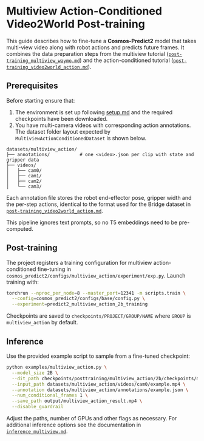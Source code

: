 # Multiview Action-Conditioned Video2World Post-training

This guide describes how to fine-tune a **Cosmos-Predict2** model that takes
multi-view video along with robot actions and predicts future frames. It
combines the data preparation steps from the multiview tutorial
([`post-training_multiview_waymo.md`](post-training_multiview_waymo.md)) and the
action-conditioned tutorial
([`post-training_video2world_action.md`](post-training_video2world_action.md)).

## Prerequisites

Before starting ensure that:

1. The environment is set up following [setup.md](setup.md) and the required
   checkpoints have been downloaded.
2. You have multi-camera videos with corresponding action annotations. The
   dataset folder layout expected by
   `MultiviewActionConditionedDataset` is shown below.

```
datasets/multiview_action/
├── annotations/           # one <video>.json per clip with state and gripper data
├── videos/
│   ├── cam0/
│   ├── cam1/
│   ├── cam2/
│   └── cam3/
```

Each annotation file stores the robot end-effector pose, gripper width and the
per-step actions, identical to the format used for the Bridge dataset in
[`post-training_video2world_action.md`](post-training_video2world_action.md).

This pipeline ignores text prompts, so no T5 embeddings need to be
pre-computed.

## Post-training

The project registers a training configuration for multiview action-conditioned
fine-tuning in
`cosmos_predict2/configs/multiview_action/experiment/exp.py`. Launch training
with:

```bash
torchrun --nproc_per_node=8 --master_port=12341 -m scripts.train \
  --config=cosmos_predict2/configs/base/config.py \
  --experiment=predict2_multiview_action_2b_training
```

Checkpoints are saved to `checkpoints/PROJECT/GROUP/NAME` where `GROUP` is
`multiview_action` by default.

## Inference

Use the provided example script to sample from a fine-tuned checkpoint:

```bash
python examples/multiview_action.py \
  --model_size 2B \
  --dit_path checkpoints/posttraining/multiview_action/2b/checkpoints/model/iter_000001000.pt \
  --input_path datasets/multiview_action/videos/cam0/example.mp4 \
  --annotation datasets/multiview_action/annotations/example.json \
  --num_conditional_frames 1 \
  --save_path output/multiview_action_result.mp4 \
  --disable_guardrail
```

Adjust the paths, number of GPUs and other flags as necessary. For additional
inference options see the documentation in
[`inference_multiview.md`](inference_multiview.md).

